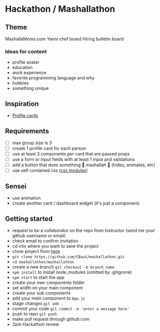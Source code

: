 # Hackathon / Mashallathon

## Theme

MashallaMoms.com
Yanni chef board
Hiring bulletin board

### Ideas for content

- profile avatar
- education
- work experience
- favorite programming language and why
- hobbies
- something unique

## Inspiration

- [Profile cards](https://duckduckgo.com/?q=profile+card&t=brave&iax=images&ia=images)

## Requirements

- [ ] max group size is 3
- [ ] create 1 profile card for each person
- [ ] use at least 3 components per card that are passed props
- [ ] use a form or input fields with at least 1 input and validations
- [ ] add a button that does something 🌟 mashallah 🌟 (hides, animates, etc)
- [ ] use self contained css ([css modules](http://learn.codingdojo.com/m/130/6235/46878))

## Sensei

- use animation
- create another card / dashboard widget (it's just a component)

## Getting started

- request to be a collaborator on the repo from Instructor (send me your github username or email)
- check email to confirm invitation
- cd into where you want to save the project
- clone project from [here](git@github.com:CBaut/mashallathon.git)
- `git clone https://github.com/CBaut/mashallathon.git`
- `cd mashallathon/mashallathon`
- create a new branch `git checkout -b branch_name`
- `npm install` to install node_modules (omitted by .gitignore)
- `npm start` to start the app
- create your own components folder
- set width on your main component
- create your sub components
- add your main component to `App.js`
- stage changes `git add .`
- commit your code `git commit -m 'enter a message here'`
- push to repo `git push`
- make pull request through github.com
- 2pm Hackathon review
